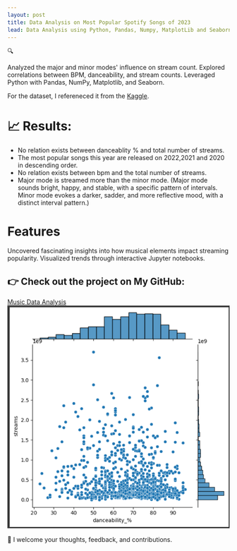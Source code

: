 ```yaml
---
layout: post
title: Data Analysis on Most Popular Spotify Songs of 2023
lead: Data Analysis using Python, Pandas, Numpy, MatplotLib and Seaborn
---
```

🔍

Analyzed the major and minor modes' influence on stream count.
Explored correlations between BPM, danceability, and stream counts.
Leveraged Python with Pandas, NumPy, Matplotlib, and Seaborn.

For the dataset, I refereneced it from the [Kaggle](https://www.kaggle.com/datasets/nelgiriyewithana/top-spotify-songs-2023).
# 📈 Results:
* No relation exists between danceablity % and total number of streams.
* The most popular songs this year are released on 2022,2021 and 2020 in descending order.
* No relation exists between bpm and the total number of streams.
* Major mode is streamed more than the minor mode. (Major mode sounds bright, happy, and stable, with a specific pattern of intervals. Minor mode evokes a darker, sadder, and more reflective mood, with a distinct interval pattern.)
# Features
Uncovered fascinating insights into how musical elements impact streaming popularity.
Visualized trends through interactive Jupyter notebooks.

## 👉 Check out the project on My GitHub: 
[Music Data Analysis](https://github.com/chaw-thiri/Music-Analysis)
![Analysing the relation between percentage of danceablity and Stream counts on Spotify](image.png)

🙏 I welcome your thoughts, feedback, and contributions. 